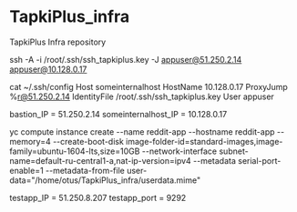 # TapkiPlus_infra
TapkiPlus Infra repository

ssh -A -i /root/.ssh/ssh_tapkiplus.key -J appuser@51.250.2.14 appuser@10.128.0.17

cat ~/.ssh/config
Host someinternalhost
	HostName 10.128.0.17
	ProxyJump %r@51.250.2.14
	IdentityFile /root/.ssh/ssh_tapkiplus.key
	User appuser

bastion_IP = 51.250.2.14
someinternalhost_IP = 10.128.0.17

yc compute instance create   --name reddit-app   --hostname reddit-app   --memory=4   --create-boot-disk image-folder-id=standard-images,image-family=ubuntu-1604-lts,size=10GB   --network-interface subnet-name=default-ru-central1-a,nat-ip-version=ipv4   --metadata serial-port-enable=1 --metadata-from-file user-data="/home/otus/TapkiPlus_infra/userdata.mime"

testapp_IP = 51.250.8.207
testapp_port = 9292
